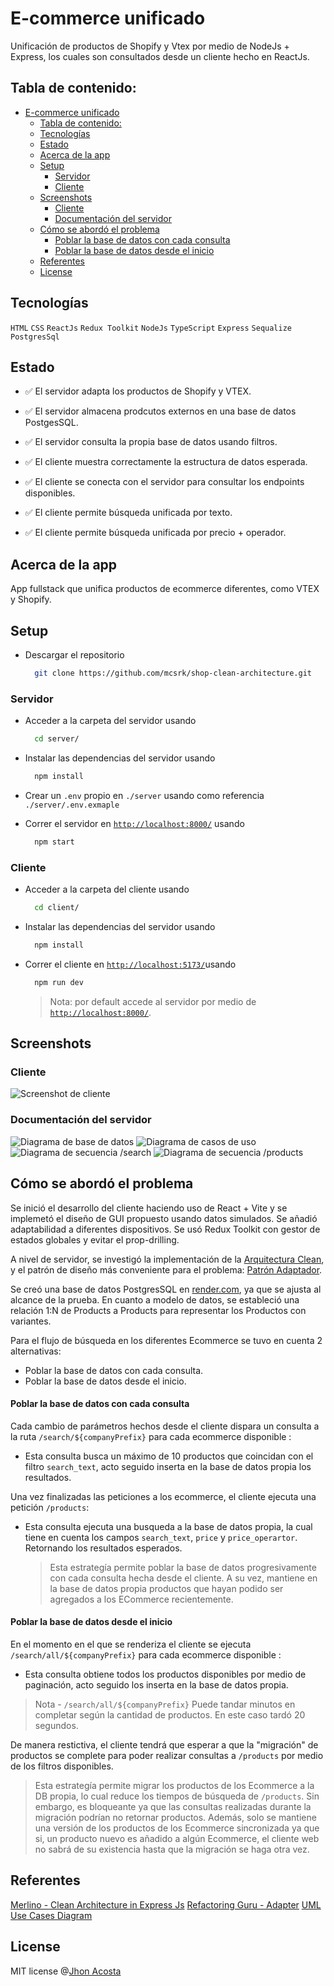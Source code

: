 # E-commerce unificado

Unificación de productos de Shopify y Vtex por medio de NodeJs + Express, los cuales son consultados desde un cliente hecho en ReactJs.

## Tabla de contenido:

- [E-commerce unificado](#e-commerce-unificado)
  - [Tabla de contenido:](#tabla-de-contenido)
  - [Tecnologías](#tecnologías)
  - [Estado](#estado)
  - [Acerca de la app](#acerca-de-la-app)
  - [Setup](#setup)
    - [Servidor](#servidor)
    - [Cliente](#cliente)
  - [Screenshots](#screenshots)
    - [Cliente](#cliente-1)
    - [Documentación del servidor](#documentación-del-servidor)
  - [Cómo se abordó el problema](#cómo-se-abordó-el-problema)
      - [Poblar la base de datos con cada consulta](#poblar-la-base-de-datos-con-cada-consulta)
      - [Poblar la base de datos desde el inicio](#poblar-la-base-de-datos-desde-el-inicio)
  - [Referentes](#referentes)
  - [License](#license)

## Tecnologías
`HTML` `CSS` `ReactJs` `Redux Toolkit` 
`NodeJs` `TypeScript` `Express` `Sequalize` `PostgresSql` 

## Estado

- ✅ El servidor adapta los productos de Shopify y VTEX.
- ✅ El servidor almacena prodcutos externos en una base de datos PostgesSQL.
- ✅ El servidor consulta la propia base de datos usando filtros.
 
- ✅ El cliente muestra correctamente la estructura de datos esperada.
- ✅ El cliente se conecta con el servidor para consultar los endpoints disponibles.
- ✅ El cliente permite búsqueda unificada por texto.
- ✅ El cliente permite búsqueda unificada por precio + operador.

## Acerca de la app
App fullstack que unifica productos de ecommerce diferentes, como VTEX y Shopify. 

## Setup

- Descargar el repositorio
  ```sh
    git clone https://github.com/mcsrk/shop-clean-architecture.git
  ``` 
### Servidor
- Acceder a la carpeta del servidor usando 
  ```sh
    cd server/
  ```  
- Instalar las dependencias del servidor usando 
  ```sh
    npm install
  ```  
- Crear un `.env` propio en `./server` usando como referencia `./server/.env.exmaple`  
 
- Correr el servidor en  [`http://localhost:8000/`](http://localhost:8000/) usando  
  ```sh
    npm start
  ```  

### Cliente
- Acceder a la carpeta del cliente usando 
  ```sh
    cd client/
  ```  
- Instalar las dependencias del servidor usando 
  ```sh
    npm install
  ```  
- Correr el cliente en  [`http://localhost:5173/`](http://localhost:5173/)usando  
  ```sh
    npm run dev
  ```  
  > Nota:   por default accede al servidor por medio de [`http://localhost:8000/`](http://localhost:8000/).

## Screenshots
### Cliente
![Screenshot de cliente](client/public//Screenshot_de_busqeuda.JPG)

### Documentación del servidor
![Diagrama de base de datos](server/docs/Diagrama%20ER%20de%20base%20de%20datos.png)
![Diagrama de casos de uso](server/docs/Diagrama%20de%20casos%20de%20uso.png)
![Diagrama de secuencia /search](server/docs/Diagrama%20de%20secuencia%20-%20Search.png)
![Diagrama de secuencia /products](server/docs/Diagrama%20de%20secuencia%20-%20Products.png)
 

## Cómo se abordó el problema

Se inició el desarrollo del cliente haciendo uso de React + Vite y se implemetó el diseño de GUI propuesto usando datos simulados. Se añadió adaptabilidad a diferentes dispositivos. Se usó Redux Toolkit con gestor de estados globales y evitar el prop-drilling.

A nivel de servidor, se investigó la implementación de la [Arquitectura Clean](https://merlino.agency/blog/clean-architecture-in-express-js-applications), y el patrón de diseño más conveniente para el problema: [Patrón Adaptador](https://refactoring.guru/design-patterns/adapter). 

Se creó una base de datos PostgresSQL en [render.com](https://render.com/), ya que  se ajusta al alcance de la prueba. En cuanto a modelo de datos, se estableció una relación 1:N de Products a Products para representar los Productos con variantes.

Para el flujo de búsqueda en los diferentes Ecommerce se tuvo en cuenta 2 alternativas: 
- Poblar la base de datos con cada consulta.
- Poblar la base de datos desde el inicio.

#### Poblar la base de datos con cada consulta
Cada cambio de parámetros hechos desde el cliente dispara un consulta a la ruta `/search/${companyPrefix}` para cada ecommerce disponible : 
- Esta consulta busca un máximo de 10 productos que coincidan con el filtro `search_text`, acto seguido inserta en la base de datos propia los resultados.

Una vez finalizadas las peticiones a los ecommerce, el cliente ejecuta una petición `/products`:
- Esta consulta ejecuta una busqueda a la base de datos propia, la cual tiene en cuenta los campos `search_text`, `price` y `price_operartor`. Retornando los resultados esperados. 

  > Esta estrategía permite poblar la base de datos progresivamente con cada consulta hecha desde el cliente. A su vez, mantiene en la base de datos propia productos que hayan podido ser agregados a los  ECommerce recientemente.
  
#### Poblar la base de datos desde el inicio

En el momento en el que se renderiza el cliente se ejecuta `/search/all/${companyPrefix}` para cada ecommerce disponible : 
- Esta consulta obtiene todos los productos disponibles por medio de paginación, acto seguido los inserta en la base de datos propia. 
 > Nota - `/search/all/${companyPrefix}` Puede tandar minutos en completar según la cantidad de productos. En este caso tardó 20 segundos.

De manera restictiva, el cliente tendrá que esperar a que la "migración" de productos se complete para poder realizar consultas a `/products` por medio de los filtros disponibles. 

  > Esta estrategía permite migrar los productos de los Ecommerce a la DB propia, lo cual reduce los tiempos de búsqueda de `/products`. Sin embargo, es bloqueante ya que las consultas realizadas durante la migración podrían no retornar productos. 
  Además, solo se mantiene una versión de los productos de los Ecommerce sincronizada ya que si, un producto nuevo es añadido a algún Ecommerce, el cliente web no sabrá de su existencia hasta que la migración se haga otra vez.


## Referentes

[Merlino - Clean Architecture in Express Js](https://merlino.agency/blog/clean-architecture-in-express-js-applications)
[Refactoring Guru - Adapter](https://refactoring.guru/design-patterns/adapter)
[UML Use Cases Diagram](https://www.youtube.com/watch?v=zid-MVo7M-E)


## License

MIT license @[Jhon Acosta](https://www.github.com/mcsrk)